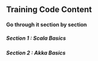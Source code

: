 ## Training Code Content
#### Go through it section by section
##### Section 1 : Scala Basics
##### Section 2 : Akka Basics
